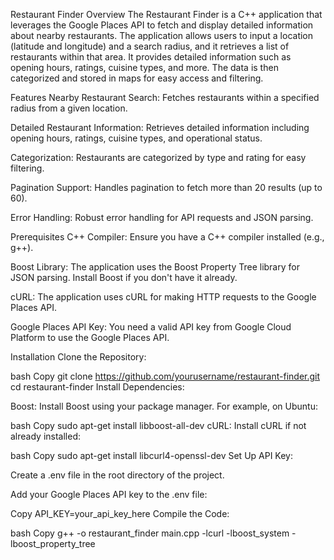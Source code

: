 Restaurant Finder
Overview
The Restaurant Finder is a C++ application that leverages the Google Places API to fetch and display detailed information about nearby restaurants. The application allows users to input a location (latitude and longitude) and a search radius, and it retrieves a list of restaurants within that area. It provides detailed information such as opening hours, ratings, cuisine types, and more. The data is then categorized and stored in maps for easy access and filtering.

Features
Nearby Restaurant Search: Fetches restaurants within a specified radius from a given location.

Detailed Restaurant Information: Retrieves detailed information including opening hours, ratings, cuisine types, and operational status.

Categorization: Restaurants are categorized by type and rating for easy filtering.

Pagination Support: Handles pagination to fetch more than 20 results (up to 60).

Error Handling: Robust error handling for API requests and JSON parsing.

Prerequisites
C++ Compiler: Ensure you have a C++ compiler installed (e.g., g++).

Boost Library: The application uses the Boost Property Tree library for JSON parsing. Install Boost if you don't have it already.

cURL: The application uses cURL for making HTTP requests to the Google Places API.

Google Places API Key: You need a valid API key from Google Cloud Platform to use the Google Places API.

Installation
Clone the Repository:

bash
Copy
git clone https://github.com/yourusername/restaurant-finder.git
cd restaurant-finder
Install Dependencies:

Boost: Install Boost using your package manager. For example, on Ubuntu:

bash
Copy
sudo apt-get install libboost-all-dev
cURL: Install cURL if not already installed:

bash
Copy
sudo apt-get install libcurl4-openssl-dev
Set Up API Key:

Create a .env file in the root directory of the project.

Add your Google Places API key to the .env file:

Copy
API_KEY=your_api_key_here
Compile the Code:

bash
Copy
g++ -o restaurant_finder main.cpp -lcurl -lboost_system -lboost_property_tree
